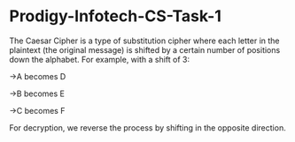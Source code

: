 # Prodigy-Infotech-CS-Task-1

The Caesar Cipher is a type of substitution cipher where each letter in the plaintext (the original message) is shifted by a certain number of positions down the alphabet. For example, with a shift of 3:

->A becomes D

->B becomes E

->C becomes F

For decryption, we reverse the process by shifting in the opposite direction.
